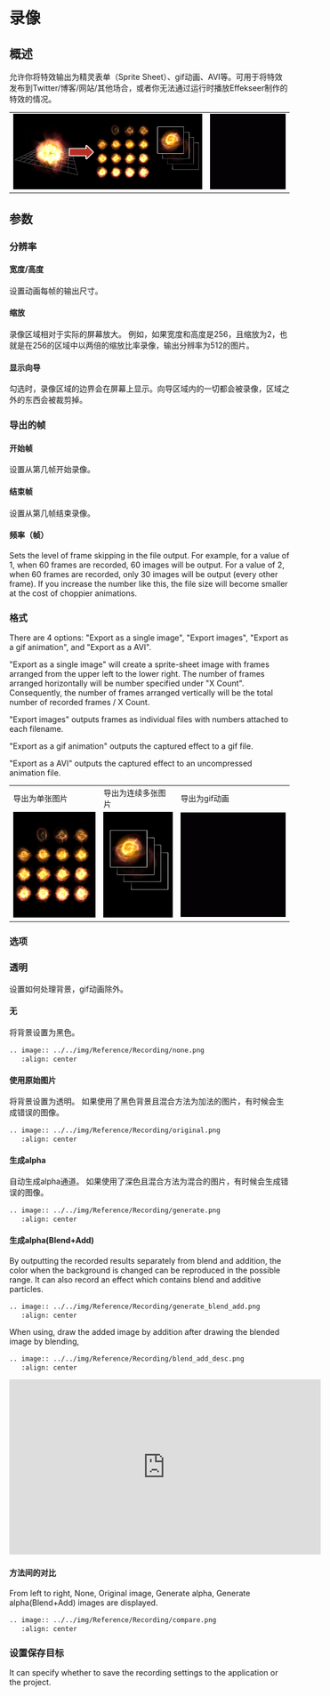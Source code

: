 ﻿# 录像

## 概述

允许你将特效输出为精灵表单（Sprite Sheet）、gif动画、AVI等。可用于将特效发布到Twitter/博客/网站/其他场合，或者你无法通过运行时播放Effekseer制作的特效的情况。

<table>

<tbody>

<tr>

<td><img src="../../img/Reference/record_anim.jpg"/></td>

<td><img src="../../img/Reference/record_gifanim.gif"/></td>

</tr>

</tbody>

</table>

## 参数

### 分辨率

#### 宽度/高度

设置动画每帧的输出尺寸。

#### 缩放

录像区域相对于实际的屏幕放大。
例如，如果宽度和高度是256，且缩放为2，也就是在256的区域中以两倍的缩放比率录像，输出分辨率为512的图片。

#### 显示向导

勾选时，录像区域的边界会在屏幕上显示。向导区域内的一切都会被录像，区域之外的东西会被裁剪掉。

### 导出的帧

#### 开始帧

设置从第几帧开始录像。

#### 结束帧

设置从第几帧结束录像。

#### 频率（帧）

Sets the level of frame skipping in the file output. For example, for a value of 1, when 60 frames are recorded, 60 images will be output. For a value of 2, when 60 frames are recorded, only 30 images will be output (every other frame). If you increase the number like this, the file size will become smaller at the cost of choppier animations.

### 格式

There are 4 options: "Export as a single image", "Export images", "Export as a gif animation", and "Export as a AVI".

"Export as a single image" will create a sprite-sheet image with frames arranged from the upper left to the lower right. The number of frames arranged horizontally will be number specified under "X Count". Consequently, the number of frames arranged vertically will be the total number of recorded frames / X Count.

"Export images" outputs frames as individual files with numbers attached to each filename.

"Export as a gif animation" outputs the captured effect to a gif file.

"Export as a AVI" outputs the captured effect to an uncompressed animation file.

<table>

<tbody>

<tr>

<td>导出为单张图片</td>

<td>导出为连续多张图片</td>

<td>导出为gif动画</td>

</tr>

<tr>

<td><img src="../../img/Reference/record_single.jpg"/></td>

<td><img src="../../img/Reference/record_seq.jpg"/></td>

<td><img src="../../img/Reference/record_gifanim.gif"/></td>

</tr>

</tbody>

</table>

### 选项

### 透明

设置如何处理背景，gif动画除外。

#### 无

将背景设置为黑色。

```eval_rst
.. image:: ../../img/Reference/Recording/none.png
   :align: center
```

#### 使用原始图片

将背景设置为透明。
如果使用了黑色背景且混合方法为加法的图片，有时候会生成错误的图像。

```eval_rst
.. image:: ../../img/Reference/Recording/original.png
   :align: center
```

#### 生成alpha

自动生成alpha通道。
如果使用了深色且混合方法为混合的图片，有时候会生成错误的图像。

```eval_rst
.. image:: ../../img/Reference/Recording/generate.png
   :align: center
```

#### 生成alpha(Blend+Add)

By outputting the recorded results separately from blend and addition, 
the color when the background is changed can be reproduced in the possible range.
It can also record an effect which contains blend and additive particles.

```eval_rst
.. image:: ../../img/Reference/Recording/generate_blend_add.png
   :align: center
```

When using, draw the added image by addition after drawing the blended image by blending, 

```eval_rst
.. image:: ../../img/Reference/Recording/blend_add_desc.png
   :align: center
```

<iframe width="560" height="315" src="https://www.youtube.com/embed/XqhE_pllD90" frameborder="0" allow="accelerometer; autoplay; encrypted-media; gyroscope; picture-in-picture" allowfullscreen></iframe>

#### 方法间的对比

From left to right, None, Original image, Generate alpha, Generate alpha(Blend+Add) images are displayed.

```eval_rst
.. image:: ../../img/Reference/Recording/compare.png
   :align: center
```

### 设置保存目标

It can specify whether to save the recording settings to the application or the project.
